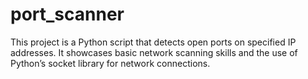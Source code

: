 # port_scanner
This project is a Python script that detects open ports on specified IP addresses. It showcases basic network scanning skills and the use of Python’s socket library for network connections.
